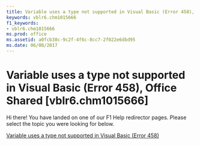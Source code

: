 ```yaml
---
title: Variable uses a type not supported in Visual Basic (Error 458), Office Shared [vblr6.chm1015666]
keywords: vblr6.chm1015666
f1_keywords:
- vblr6.chm1015666
ms.prod: office
ms.assetid: a0fcb38c-9c2f-4f6c-8cc7-2f022e6dbd95
ms.date: 06/08/2017
---
```



# Variable uses a type not supported in Visual Basic (Error 458), Office Shared [vblr6.chm1015666]

Hi there! You have landed on one of our F1 Help redirector pages. Please select the topic you were looking for below.

[Variable uses a type not supported in Visual Basic (Error 458)](http://msdn.microsoft.com/library/71aa0e9e-3482-7d60-2b35-08c583934270%28Office.15%29.aspx)

